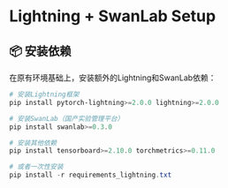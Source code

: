 # Lightning + SwanLab Setup

## 📦 安装依赖

在原有环境基础上，安装额外的Lightning和SwanLab依赖：

```powershell
# 安装Lightning框架
pip install pytorch-lightning>=2.0.0 lightning>=2.0.0

# 安装SwanLab（国产实验管理平台）
pip install swanlab>=0.3.0

# 安装其他依赖
pip install tensorboard>=2.10.0 torchmetrics>=0.11.0

# 或者一次性安装
pip install -r requirements_lightning.txt
```